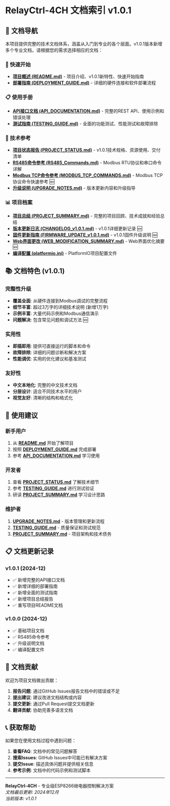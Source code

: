 # RelayCtrl-4CH 文档索引 v1.0.1

## 📖 文档导航

本项目提供完整的技术文档体系，涵盖从入门到专业的各个层面。v1.0.1版本新增多个专业文档，请根据您的需求选择相应的文档：

### 🚀 快速开始
- **[项目概述 (README.md)](README.md)** - 项目介绍、v1.0.1新特性、快速开始指南
- **[部署指南 (DEPLOYMENT_GUIDE.md)](DEPLOYMENT_GUIDE.md)** - 详细的硬件连接和软件部署流程

### 📋 使用手册
- **[API接口文档 (API_DOCUMENTATION.md)](API_DOCUMENTATION.md)** - 完整的REST API、使用示例和错误处理
- **[测试指南 (TESTING_GUIDE.md)](TESTING_GUIDE.md)** - 全面的功能测试、性能测试和故障排除

### 🔧 技术参考
- **[项目状态报告 (PROJECT_STATUS.md)](PROJECT_STATUS.md)** - v1.0.1技术规格、资源使用、交付清单
- **[RS485命令参考 (RS485_Commands.md)](RS485_Commands.md)** - Modbus RTU协议和串口命令详解
- **[Modbus TCP命令参考 (MODBUS_TCP_COMMANDS.md)](MODBUS_TCP_COMMANDS.md)** - Modbus TCP协议命令快速参考 🆕
- **[升级说明 (UPGRADE_NOTES.md)](UPGRADE_NOTES.md)** - 版本更新内容和升级指导

### 📊 项目档案
- **[项目总结 (PROJECT_SUMMARY.md)](PROJECT_SUMMARY.md)** - 完整的项目回顾、技术成就和经验总结
- **[版本更新日志 (CHANGELOG_v1.0.1.md)](CHANGELOG_v1.0.1.md)** - v1.0.1详细更新记录 🆕
- **[固件更新指南 (FIRMWARE_UPDATE_v1.0.1.md)](FIRMWARE_UPDATE_v1.0.1.md)** - v1.0.1固件升级说明 🆕
- **[Web界面更改 (WEB_MODIFICATION_SUMMARY.md)](WEB_MODIFICATION_SUMMARY.md)** - Web界面优化摘要 🆕
- **[编译配置 (platformio.ini)](platformio.ini)** - PlatformIO项目配置文件

## 📚 文档特色 (v1.0.1)

### 完整性升级
- **覆盖全面**: 从硬件连接到Modbus调试的完整流程
- **细节丰富**: 超过3万字的详细技术说明 (新增1万字)
- **示例丰富**: 大量代码示例和Modbus通信演示
- **问题解决**: 包含常见问题和调试方法 🆕

### 实用性
- **即插即用**: 提供可直接运行的脚本和命令
- **故障排除**: 详细的问题诊断和解决方案
- **性能调优**: 实用的优化建议和基准测试

### 友好性
- **中文本地化**: 完整的中文技术文档
- **分层设计**: 适合不同技术水平的用户
- **视觉友好**: 清晰的结构和格式化

## 🎯 使用建议

### 新手用户
1. 从 **[README.md](README.md)** 开始了解项目
2. 按照 **[DEPLOYMENT_GUIDE.md](DEPLOYMENT_GUIDE.md)** 完成部署
3. 参考 **[API_DOCUMENTATION.md](API_DOCUMENTATION.md)** 学习使用

### 开发者
1. 查看 **[PROJECT_STATUS.md](PROJECT_STATUS.md)** 了解技术细节
2. 参考 **[TESTING_GUIDE.md](TESTING_GUIDE.md)** 进行测试验证
3. 研读 **[PROJECT_SUMMARY.md](PROJECT_SUMMARY.md)** 学习设计思路

### 维护者
1. **[UPGRADE_NOTES.md](UPGRADE_NOTES.md)** - 版本管理和更新流程
2. **[TESTING_GUIDE.md](TESTING_GUIDE.md)** - 质量保证和测试规范
3. **[PROJECT_SUMMARY.md](PROJECT_SUMMARY.md)** - 项目架构和技术债务

## 📋 文档更新记录

### v1.0.1 (2024-12)
- ✅ 新增完整的API接口文档
- ✅ 新增详细的部署指南
- ✅ 新增全面的测试指南
- ✅ 新增项目总结报告
- ✅ 重写项目README文档

### v1.0.0 (2024-12)
- ✅ 基础项目文档
- ✅ RS485命令参考
- ✅ 升级说明文档
- ✅ 编译配置文件

## 🤝 文档贡献

欢迎为项目文档做出贡献：

1. **报告问题**: 通过GitHub Issues报告文档中的错误或不足
2. **提出建议**: 建议改进文档结构或内容
3. **提交更新**: 通过Pull Request提交文档更新
4. **翻译贡献**: 协助完善多语言文档

## 📞 获取帮助

如果您在使用文档过程中遇到问题：

1. **查看FAQ**: 文档中的常见问题解答
2. **搜索Issues**: GitHub Issues中可能已有解决方案
3. **提交Issue**: 描述具体问题并提供相关信息
4. **参考示例**: 文档中的代码示例和测试脚本

---

**RelayCtrl-4CH** - 专业级ESP8266继电器控制解决方案  
*文档最后更新: 2024年12月*  
*当前版本: v1.0.1*
